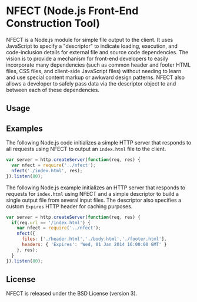 NFECT (Node.js Front-End Construction Tool)
====

NFECT is a Node.js module for simple file output to the client. It uses 
JavaScript to specify a "descriptor" to indicate loading, execution, 
and code-inclusion details for external file and source code dependencies. 
The vision is to provide a mechanism for front-end developers to easily 
incorporate many dependencies (such as common header and footer HTML files, 
CSS files, and client-side JavaScript files) without needing to learn and 
use special content markup or awkward design patterns. NFECT also allows 
a developer to safely pass data via the descriptor object to and between 
each of these dependencies.

## Usage

## Examples

The following Node.js code initializes a simple HTTP server that responds 
to all requests using NFECT to output an `index.html` file to the client.

```javascript
var server = http.createServer(function(req, res) {
  var nfect = require('../nfect');
  nfect('./index.html', res);
}).listen(80);
```

The following Node.js example initializes an HTTP server that responds to 
requests for `index.html` using NFECT and a simple descriptor to build 
a single output file from several input files. The descriptor also 
specifies a custom `Expires` HTTP header for caching purposes.

```javascript
var server = http.createServer(function(req, res) {
  if(req.url == '/index.html') {
    var nfect = require('../nfect');
    nfect({
      files: ['./header.html','./body.html','./footer.html'],
      headers: { 'Expires': 'Wed, 01 Jan 2014 16:00:00 GMT' }
    }, res);
  }
}).listen(80);
```

## License

NFECT is released under the BSD License (version 3).

